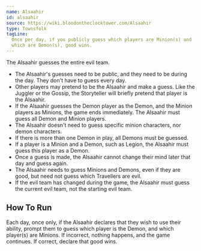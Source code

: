 ```yaml
---
name: Alsaahir
id: alsaahir
source: https://wiki.bloodontheclocktower.com/Alsaahir
type: Townsfolk
tagLine:
  Once per day, if you publicly guess which players are Minion(s) and
  which are Demon(s), good wins.
---
```


The Alsaahir guesses the entire evil team.

- The Alsaahir's guesses need to be public, and they need to be during
  the day. They don't have to guess every day.
- Other players may pretend to be the Alsaahir and make a guess. Like
  the Juggler or the Gossip, the Storyteller will briefly pretend that
  player is the Alsaahir.
- If the Alsaahir guesses the Demon player as the Demon, and the Minion
  players as Minions, the game ends immediately. The Alsaahir must guess
  all Demon and Minion players.
- The Alsaahir doesn't need to guess specific minion characters, nor
  demon characters.
- If there is more than one Demon in play, all Demons must be guessed.
- If a player is a Minion and a Demon, such as Legion, the Alsaahir must
  guess this player as a Demon.
- Once a guess is made, the Alsaahir cannot change their mind later that
  day and guess again.
- The Alsaahir needs to guess Minions and Demons, even if they are good,
  but need not guess which Travellers are evil.
- If the evil team has changed during the game, the Alsaahir must guess
  the current evil team, not the starting evil team.

## How To Run

Each day, once only, if the Alsaahir declares that they wish to use
their ability, prompt them to guess which player is the Demon, and which
player(s) are Minions. If incorrect, nothing happens, and the game
continues. If correct, declare that good wins.
